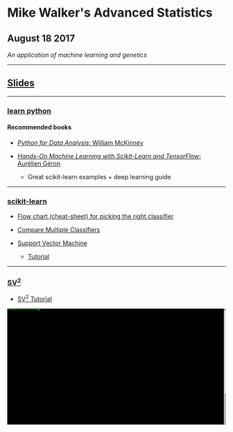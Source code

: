 # Mike Walker's Advanced Statistics

## August 18 2017

*An application of machine learning and genetics* 

---

## [Slides](https://github.com/dantaki/presentations/blob/master/advanced_statistics/antaki_sv2.pptx)

---

### [learn python](https://www.codecademy.com/learn/learn-python)

#### Recommended books

* [*Python for Data Analysis*: William McKinney](http://shop.oreilly.com/product/0636920023784.do)
 
* [*Hands-On Machine Learning with Scikit-Learn and TensorFlow*: Aurélien Géron](http://shop.oreilly.com/product/0636920052289.do)
  * Great scikit-learn examples + deep learning guide 

---

### [scikit-learn](http://scikit-learn.org/stable/)

* [Flow chart (cheat-sheet) for picking the right classifier](http://scikit-learn.org/stable/tutorial/machine_learning_map/index.html)

* [Compare Multiple Classifiers](http://scikit-learn.org/stable/auto_examples/classification/plot_classifier_comparison.html#sphx-glr-auto-examples-classification-plot-classifier-comparison-py)

* [Support Vector Machine](http://scikit-learn.org/stable/modules/svm.html#svm)

  * [Tutorial](http://scikit-learn.org/stable/auto_examples/exercises/plot_iris_exercise.html#sphx-glr-auto-examples-exercises-plot-iris-exercise-py)

---

### [SV<sup>2</sup>](https://github.com/dantaki/SV2)

* [SV<sup>2</sup> Tutorial](https://github.com/dantaki/SV2/blob/master/doc/README.md#tutorial)

![alt text](https://github.com/dantaki/presentations/blob/master/advanced_statistics/sv2.gif "sv2 tutorial")
